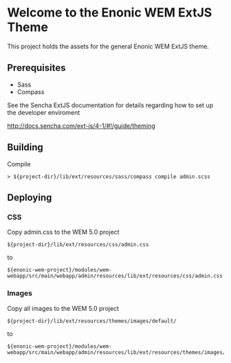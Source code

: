 # Welcome to the Enonic WEM ExtJS Theme

This project holds the assets for the general Enonic WEM ExtJS theme.

## Prerequisites
* Sass
* Compass

See the Sencha ExtJS documentation for details regarding how to set up the developer enviroment

http://docs.sencha.com/ext-js/4-1/#!/guide/theming

## Building

Compile

    > ${project-dir}/lib/ext/resources/sass/compass compile admin.scss


## Deploying

### CSS

Copy admin.css to the WEM 5.0 project

    ${project-dir}/lib/ext/resources/css/admin.css 

to

    ${enonic-wem-project}/modules/wem-webapp/src/main/webapp/admin/resources/lib/ext/resources/css/admin.css
    

### Images

Copy all images to the WEM 5.0 project

    ${project-dir}/lib/ext/resources/themes/images/default/ 

to

    ${enonic-wem-project}/modules/wem-webapp/src/main/webapp/admin/resources/lib/ext/resources/themes/images/default/


